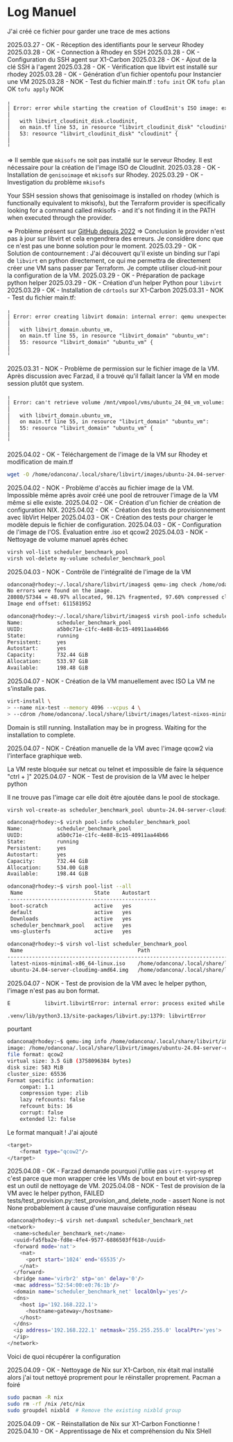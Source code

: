 # Log Manuel

J'ai créé ce fichier pour garder une trace de mes actions

2025.03.27 - OK - Réception des identifiants pour le serveur Rhodey
2025.03.28 - OK - Connection à Rhodey en SSH
2025.03.28 - OK - Configuration du SSH agent sur X1-Carbon
2025.03.28 - OK - Ajout de la clé SSH à l'agent
2025.03.28 - OK - Vérification que libvirt est installé sur rhodey
2025.03.28 - OK - Génération d'un fichier opentofu pour Instancier une VM
2025.03.28 - NOK - Test du fichier main.tf : `tofu init` OK `tofu plan` OK `tofu apply` NOK

```txt
╷
│ Error: error while starting the creation of CloudInit's ISO image: exec: "mkisofs": executable file not found in $PATH
│ 
│   with libvirt_cloudinit_disk.cloudinit,
│   on main.tf line 53, in resource "libvirt_cloudinit_disk" "cloudinit":
│   53: resource "libvirt_cloudinit_disk" "cloudinit" {
│ 
╵
```

=> Il semble que `mkisofs` ne soit pas installé sur le serveur Rhodey. Il est nécessaire pour la création de l'image ISO de CloudInit.
2025.03.28 - OK - Installation de `genisoimage` et `mkisofs` sur Rhodey.
2025.03.29 - OK - Investigation du problème `mkisofs`

Your SSH session shows that genisoimage is installed on rhodey (which is functionally equivalent to mkisofs), but the Terraform provider is specifically looking for a command called mkisofs - and it's not finding it in the PATH when executed through the provider.

=> Problème présent sur [GitHub depuis 2022](https://github.com/dmacvicar/terraform-provider-libvirt/issues/934)
=> Conclusion le provider n'est pas à jour sur libvirt et cela engendrera des erreurs. Je considère donc que ce n'est pas une bonne solution pour le moment.
2025.03.29 - OK - Solution de contournement : J'ai découvert qu'il existe un binding sur l'api de `libvirt` en python directement, ce qui me permettra de directement créer une VM sans passer par Terraform. Je compte utiliser cloud-init pour la configuration de la VM.
2025.03.29 - OK - Préparation de package python helper
2025.03.29 - OK - Création d'un helper Python pour `libvirt`
2025.03.29 - OK - Installation de `cdrtools` sur X1-Carbon
2025.03.31 - NOK - Test du fichier main.tf:

```txt
╷
│ Error: error creating libvirt domain: internal error: qemu unexpectedly closed the monitor: 2025-03-31T18:37:31.766303Z qemu-system-x86_64: -blockdev {"driver":"file","filename":"/mnt/vmpool/vms/ubuntu-24.04-server-cloudimg-amd64.img","node-name":"libvirt-3-storage","auto-read-only":true,"discard":"unmap"}: Could not open '/mnt/vmpool/vms/ubuntu-24.04-server-cloudimg-amd64.img': Permission denied
│ 
│   with libvirt_domain.ubuntu_vm,
│   on main.tf line 55, in resource "libvirt_domain" "ubuntu_vm":
│   55: resource "libvirt_domain" "ubuntu_vm" {
│ 
╵
```

2025.03.31 - NOK - Problème de permission sur le fichier image de la VM. Après discussion avec Farzad, il a trouvé qu'il fallait lancer la VM en mode session plutôt que system.

```txt
╷
│ Error: can't retrieve volume /mnt/vmpool/vms/ubuntu_24_04_vm_volume: Storage volume not found: no storage vol with matching key /mnt/vmpool/vms/ubuntu_24_04_vm_volume
│ 
│   with libvirt_domain.ubuntu_vm,
│   on main.tf line 55, in resource "libvirt_domain" "ubuntu_vm":
│   55: resource "libvirt_domain" "ubuntu_vm" {
│ 
╵
```

2025.04.02 - OK - Téléchargement de l'image de la VM sur Rhodey et modification de main.tf

```bash
wget -O /home/odancona/.local/share/libvirt/images/ubuntu-24.04-server-cloudimg-amd64.img https://cloud-images.ubuntu.com/releases/24.04/release/ubuntu-24.04-server-cloudimg-amd64.img
```

2025.04.02 - NOK - Problème d'accès au fichier image de la VM. Impossible même après avoir créé une pool de retrouver l'image de la VM même si elle existe.
2025.04.02 - OK - Création d'un fichier de création de configuration NIX.
2025.04.02 - OK - Création des tests de provisionnement avec libVirt Helper
2025.04.03 - OK - Création des tests pour charger le modèle depuis le fichier de configuration.
2025.04.03 - OK - Configuration de l'image de l'OS. Évaluation entre .iso et qcow2
2025.04.03 - NOK - Nettoyage de volume manuel après échec

```bash
virsh vol-list scheduler_benchmark_pool
virsh vol-delete my-volume scheduler_benchmark_pool
```

2025.04.03 - NOK - Contrôle de l'intégralité de l'image de la VM

```bash
odancona@rhodey:~/.local/share/libvirt/images$ qemu-img check /home/odancona/.local/share/libvirt/images/ubuntu-24.04-server-cloudimg-amd64.img
No errors were found on the image.
28080/57344 = 48.97% allocated, 98.12% fragmented, 97.60% compressed clusters
Image end offset: 611581952
```

```bash
odancona@rhodey:~/.local/share/libvirt/images$ virsh pool-info scheduler_benchmark_pool
Name:           scheduler_benchmark_pool
UUID:           a5b0c71e-c1fc-4e88-8c15-40911aa44b66
State:          running
Persistent:     yes
Autostart:      yes
Capacity:       732.44 GiB
Allocation:     533.97 GiB
Available:      198.48 GiB
```

2025.04.07 - NOK - Création de la VM manuellement avec ISO La VM ne s'installe pas.

```bash
virt-install \
> --name nix-test --memory 4096 --vcpus 4 \
> --cdrom /home/odancona/.local/share/libvirt/images/latest-nixos-minimal-x86_64-linux.iso 
```

Domain is still running. Installation may be in progress.
Waiting for the installation to complete.

2025.04.07 - NOK - Création manuelle de la VM avec l'image qcow2 via l'interface graphique web.

La VM reste bloquée sur netcat ou telnet et impossible de faire la séquence "ctrl + ]"
2025.04.07 - NOK - Test de provision de la VM avec le helper python

Il ne trouve pas l'image car elle doit être ajoutée dans le pool de stockage.

```sh
virsh vol-create-as scheduler_benchmark_pool ubuntu-24.04-server-cloudimg-amd64.img 5G --format qcow2

odancona@rhodey:~$ virsh pool-info scheduler_benchmark_pool
Name:           scheduler_benchmark_pool
UUID:           a5b0c71e-c1fc-4e88-8c15-40911aa44b66
State:          running
Persistent:     yes
Autostart:      yes
Capacity:       732.44 GiB
Allocation:     534.00 GiB
Available:      198.44 GiB

odancona@rhodey:~$ virsh pool-list --all
 Name                       State    Autostart
------------------------------------------------
 boot-scratch               active   yes
 default                    active   yes
 Downloads                  active   yes
 scheduler_benchmark_pool   active   yes
 vms-glusterfs              active   yes

odancona@rhodey:~$ virsh vol-list scheduler_benchmark_pool
 Name                                     Path
-----------------------------------------------------------------------------------------------------------------------------
 latest-nixos-minimal-x86_64-linux.iso    /home/odancona/.local/share/libvirt/images/latest-nixos-minimal-x86_64-linux.iso
 ubuntu-24.04-server-cloudimg-amd64.img   /home/odancona/.local/share/libvirt/images/ubuntu-24.04-server-cloudimg-amd64.img
```

2025.04.07 - NOK - Test de provision de la VM avec le helper python, l'image n'est pas au bon format.

```sh
E           libvirt.libvirtError: internal error: process exited while connecting to monitor: 2025-04-07T22:30:30.816104Z qemu-system-x86_64: -blockdev {"node-name":"libvirt-1-format","read-only":false,"driver":"qcow2","file":"libvirt-1-storage","backing":null}: Image is not in qcow2 format

.venv/lib/python3.13/site-packages/libvirt.py:1379: libvirtError
```

pourtant

```sh
odancona@rhodey:~$ qemu-img info /home/odancona/.local/share/libvirt/images/ubuntu-24.04-server-cloudimg-amd64.img
image: /home/odancona/.local/share/libvirt/images/ubuntu-24.04-server-cloudimg-amd64.img
file format: qcow2
virtual size: 3.5 GiB (3758096384 bytes)
disk size: 583 MiB
cluster_size: 65536
Format specific information:
    compat: 1.1
    compression type: zlib
    lazy refcounts: false
    refcount bits: 16
    corrupt: false
    extended l2: false
```

Le format manquait ! J'ai ajouté

```sh
<target>
    <format type="qcow2"/>
</target>
```

2025.04.08 - OK - Farzad demande pourquoi j'utilie pas `virt-sysprep` et c'est parce que mon wrapper crée les VMs de bout en bout et virt-sysprep est un outil de nettoyage de VM.
2025.04.08 - NOK - Test de provision de la VM avec le helper python, FAILED tests/test_provision.py::test_provision_and_delete_node - assert None is not None probablement à cause d'une mauvaise configuration réseau

```sh
odancona@rhodey:~$ virsh net-dumpxml scheduler_benchmark_net
<network>
  <name>scheduler_benchmark_net</name>
  <uuid>fa5fba2e-fd8e-4fe4-9577-6886503ff618</uuid>
  <forward mode='nat'>
    <nat>
      <port start='1024' end='65535'/>
    </nat>
  </forward>
  <bridge name='virbr2' stp='on' delay='0'/>
  <mac address='52:54:00:e0:76:1b'/>
  <domain name='scheduler_benchmark_net' localOnly='yes'/>
  <dns>
    <host ip='192.168.222.1'>
      <hostname>gateway</hostname>
    </host>
  </dns>
  <ip address='192.168.222.1' netmask='255.255.255.0' localPtr='yes'>
  </ip>
</network>
```

Voici de quoi récupérer la configuration

2025.04.09 - OK - Nettoyage de Nix sur X1-Carbon, nix était mal installé alors j'ai tout nettoyé proprement pour le réinstaller proprement. Pacman a foiré  

```sh
sudo pacman -R nix
sudo rm -rf /nix /etc/nix
sudo groupdel nixbld  # Remove the existing nixbld group
```

2025.04.09 - OK - Réinstallation de Nix sur X1-Carbon Fonctionne !
2025.04.10 - OK - Apprentissage de Nix et compréhension du Nix SHell
